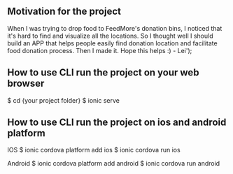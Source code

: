 ## Motivation for the project
When I was trying to drop food to FeedMore's donation bins, I noticed that it's hard to find and visualize all the locations. So I thought well I should build an APP that helps people easily find donation location and facilitate food donation process. Then I made it. Hope this helps :) - Lei');


## How to  use CLI run the project on your web browser
$ cd {your project folder}
$ ionic serve

## How to  use CLI run the project on ios and android platform
IOS
$ ionic cordova platform add ios
$ ionic cordova run ios

Android
$ ionic cordova platform add android
$ ionic cordova run android
